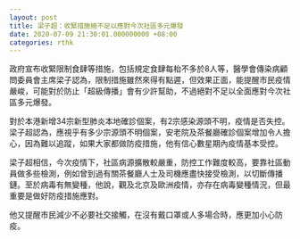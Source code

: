 ```yaml
---
layout: post
title: 梁子超：收緊措施絕不足以應對今次社區多元爆發
date: 2020-07-09 21:30:01.000000000 +08:00
categories: rthk
---
```


政府宣布收緊限制食肆等措施，包括規定食肆每枱不多於8人等，醫學會傳染病顧問委員會主席梁子認為，限制措施雖然來得有點遲，但效果正面，能提醒市民疫情嚴峻，可能對於防止「超級傳播」會有少許幫助，不過絕對不足以全面應對今次社區多元爆發。

對於本港新增34宗新型肺炎本地確診個案，有2宗感染源頭不明，疫情是否失控。梁子超認為，應視乎有多少宗源頭不明個案，安老院及茶餐廳確診個案增加令人擔心，因為難以追蹤，如果大家都做防疫措施，他有信心數星期內疫情基本受控。

梁子超相信，今次疫情下，社區病源擴散較嚴重，防控工作難度較高，要靠社區動員做多些檢測，例如曾到過有關茶餐廳人士及司機應盡快接受檢測，以切斷傳播鏈。至於病毒有無變種，他說，觀及北京及歐洲疫情，亦存在病毒變種情況，但最重要是做好防疫措施應對。

他又提醒市民減少不必要社交接觸，在沒有戴口罩或人多場合時，應更加小心防疫。
